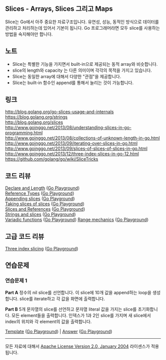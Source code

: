 ## Slices - Arrays, Slices 그리고 Maps

Slice는 Go에서 아주 중요한 자료구조입니다. 유연성, 성능, 동적인 방식으로 데이터를 관리하고 처리하는데 있어서 기본이 됩니다. Go 프로그래머라면 모두 slice를 사용하는 방법을 숙지해야만 합니다. 

## 노트 

* Slice는 특별한 기능을 가지면서 built-in으로 제공되는 동적 array와 비슷합니다.
* slice의 length와 capacity 는 다른 의미이며 각각의 목적을 가지고 있습니다.
* Slice는 동일한 array에 대해서 다양한 "관점"을 제공합니다. 
* Slice는 built-in 함수인 append를 통해서 늘리는 것이 가능합니다. 

## 링크

http://blog.golang.org/go-slices-usage-and-internals  
https://blog.golang.org/strings  
http://blog.golang.org/slices  
http://www.goinggo.net/2013/08/understanding-slices-in-go-programming.html  
http://www.goinggo.net/2013/08/collections-of-unknown-length-in-go.html  
http://www.goinggo.net/2013/09/iterating-over-slices-in-go.html  
http://www.goinggo.net/2013/09/slices-of-slices-of-slices-in-go.html  
http://www.goinggo.net/2013/12/three-index-slices-in-go-12.html  
https://github.com/golang/go/wiki/SliceTricks  

## 코드 리뷰

[Declare and Length](example1/example1.go) ([Go Playground](https://play.golang.org/p/lDKravTEqF))  
[Reference Types](example2/example2.go) ([Go Playground](https://play.golang.org/p/MuqPFwvDux))  
[Appending slices](example4/example4.go) ([Go Playground](https://play.golang.org/p/xiI54S0bSN))  
[Taking slices of slices](example3/example3.go) ([Go Playground](https://play.golang.org/p/Wq9JbadHkC))  
[Slices and References](example5/example5.go) ([Go Playground](https://play.golang.org/p/zYT3ls_DuV))  
[Strings and slices](example6/example6.go) ([Go Playground](https://play.golang.org/p/x0Q5ByzxGS))  
[Variadic functions](example7/example7.go) ([Go Playground](https://play.golang.org/p/TkJxbZKFRl))
[Range mechanics](example8/example8.go) ([Go Playground](https://play.golang.org/p/cve_NbA6Qn))  

## 고급 코드 리뷰

[Three index slicing](advanced/example1/example1.go) ([Go Playground](https://play.golang.org/p/QZQIdaTgtG))

## 연습문제

### 연습문제 1

**Part A** 정수의 nil slice를 선언합니다. 이 slice에 10개 값을 append하는 loop을 생성합니다. slice를 iterate하고 각 값을 화면에 출력합니다. 

**Part B** 5개 문자열의 slice를 선언하고 문자열 literal 값을 가지는 slice를 초기화합니다. 모든 element들을 출력합니다. 인덱스가 1과 2인 slice를 가지며 새 slice에서 index의 위치와 각 element의 값을 출력합니다. 

[Template](exercises/template1/template1.go) ([Go Playground](https://play.golang.org/p/sE06PRtw7h)) | 
[Answer](exercises/exercise1/exercise1.go) ([Go Playground](https://play.golang.org/p/3WKISOXA-L))
___
모든 자료에 대해서 [Apache License Version 2.0, January 2004](http://www.apache.org/licenses/LICENSE-2.0) 라이센스가 적용됩니다.
